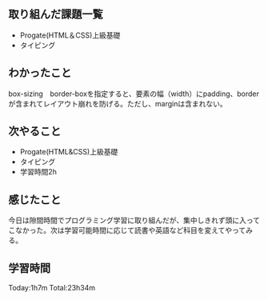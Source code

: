 ## 取り組んだ課題一覧
 - Progate(HTML＆CSS)上級基礎
 - タイピング
## わかったこと
   box-sizing　border-boxを指定すると、要素の幅（width）にpadding、borderが含まれてレイアウト崩れを防げる。ただし、marginは含まれない。
## 次やること
 - Progate(HTML&CSS)上級基礎
 - タイピング
 - 学習時間2h
## 感じたこと
  今日は隙間時間でプログラミング学習に取り組んだが、集中しきれず頭に入ってこなかった。次は学習可能時間に応じて読書や英語など科目を変えてやってみる。
## 学習時間
Today:1h7m  Total:23h34m